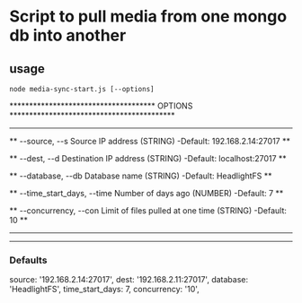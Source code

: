 
# Script to pull media from one mongo db into another


## usage

`node media-sync-start.js [--options]`

************************************* OPTIONS ******************************************

**                                                                                      **

**    --source, --s   Source IP address (STRING) -Default: 192.168.2.14:27017           **

**    --dest, --d   Destination IP address (STRING) -Default: localhost:27017           **

**    --database, --db  Database name (STRING) -Default: HeadlightFS                    **

**    --time_start_days, --time   Number of days ago (NUMBER) -Default: 7               **

**    --concurrency, --con   Limit of files pulled at one time (STRING) -Default: 10    **

**                                                                                      **

******************************************************************************************


### Defaults

source: '192.168.2.14:27017', 
dest: '192.168.2.11:27017',
database: 'HeadlightFS',
time_start_days: 7,
concurrency: '10',